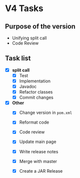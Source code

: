 # V4 Tasks

## Purpose of the version

 * Unifying split call
 * Code Review

## Task list

- [x] **split call**
  - [x] Test
  - [x] Implementation
  - [x] Javadoc
  - [x] Refactor classes
  - [x] Commit changes

-  [x] **Other**
   - [x] Change version in `pom.xml`
   - [x] Reformat code
   - [x] Code review
   - [x] Update main page
   - [x] Write release notes
   - [x] Merge with master
   - [x] Create a JAR Release

